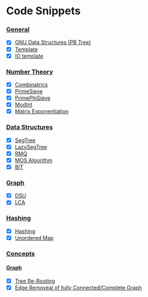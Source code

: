 # Code Snippets

### [General](./General)

- [x] [GNU Data Structures (PB Tree)](./General/GNUDS.cpp)
- [x] [Template](./General/GreatestTemplate.cpp)
- [x] [IO template](./General/IO.cpp)

### [Number Theory](./NumberTheory)

- [x] [Combinatrics](./NumberTheory/Combinatrics.cpp)
- [x] [PrimeSieve](./NumberTheory/PrimeSieve.cpp)
- [x] [PrimePhiSieve](./NumberTheory/PrimePhiSieve.cpp)
- [x] [ModInt](./NumberTheory/ModInt.cpp)
- [x] [Matrix Exponentiation](./NumberTheory/MatrixExponentiation.cpp)

### [Data Structures](./DataStructures)

- [x] [SegTree](./DataStructures/SegTree.cpp)
- [x] [LazySegTree](./DataStructures/LazySegTree.cpp)
- [x] [RMQ](./DataStructures/RMQ.cpp)
- [x] [MOS Algorithm](./DataStructures/MosAlgo.cpp)
- [x] [BIT](./DataStructures/BIT.cpp)

### [Graph](./Graph)

- [x] [DSU](./Graph/DSU.cpp)
- [x] [LCA](./Graph/LCA.cpp)

### [Hashing](./Hashing)

- [x] [Hashing](./Hashing/Hashing.cpp)
- [x] [Unordered Map](./Hashing/UnorderedMap.cpp)

### [Concepts](./Concepts)

#### [Graph](./Concepts/Graph)

- [x] [Tree Re-Rooting](./Concepts/Graph/treerooting.cpp)
- [x] [Edge Removeal of fully Connected/Complete Graph](./Concepts/Graph/edgeRemoveCC.cpp)

